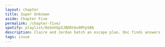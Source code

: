 ```yaml
---
layout: chapter
title: Super Unknown
aside: Chapter Five
permalink: /chapter-five/
spotify: playlist/6oSohGpSJBDRt6v6MYpS86
description: Claire and Jordan hatch an escape plan. Doc finds answers.
tags: issue
---
```

<img data-src="{{site.baseurl}}/assets/chapter-five/5-1.jpg" class="lazyload" />
<img data-src="{{site.baseurl}}/assets/chapter-five/5-2.jpg" class="lazyload" />
<img data-src="{{site.baseurl}}/assets/chapter-five/5-3.jpg" class="lazyload" />
<img data-src="{{site.baseurl}}/assets/chapter-five/5-4.jpg" class="lazyload" />
<img data-src="{{site.baseurl}}/assets/chapter-five/5-5.jpg" class="lazyload" />
<img data-src="{{site.baseurl}}/assets/chapter-five/5-6.jpg" class="lazyload" />
<img data-src="{{site.baseurl}}/assets/chapter-five/5-7.jpg" class="lazyload" />
<img data-src="{{site.baseurl}}/assets/chapter-five/5-8.jpg" class="lazyload" />
<img data-src="{{site.baseurl}}/assets/chapter-five/5-9.jpg" class="lazyload" />
<img data-src="{{site.baseurl}}/assets/chapter-five/5-10.jpg" class="lazyload" />
<img data-src="{{site.baseurl}}/assets/chapter-five/5-11.jpg" class="lazyload" />
<img data-src="{{site.baseurl}}/assets/chapter-five/5-12.jpg" class="lazyload" />
<img data-src="{{site.baseurl}}/assets/chapter-five/5-13.jpg" class="lazyload" />
<img data-src="{{site.baseurl}}/assets/chapter-five/5-14.jpg" class="lazyload" />
<img data-src="{{site.baseurl}}/assets/chapter-five/5-15.jpg" class="lazyload" />
<img data-src="{{site.baseurl}}/assets/chapter-five/5-16.jpg" class="lazyload" />
<img data-src="{{site.baseurl}}/assets/chapter-five/5-17.jpg" class="lazyload" />
<img data-src="{{site.baseurl}}/assets/chapter-five/5-18.jpg" class="lazyload" />
<img data-src="{{site.baseurl}}/assets/chapter-five/5-19.jpg" class="lazyload" />
<img data-src="{{site.baseurl}}/assets/chapter-five/5-20.jpg" class="lazyload" />
<img data-src="{{site.baseurl}}/assets/chapter-five/5-21.jpg" class="lazyload" />
<img data-src="{{site.baseurl}}/assets/chapter-five/5-22.jpg" class="lazyload" />
<img data-src="{{site.baseurl}}/assets/chapter-five/5-23.jpg" class="lazyload" />
<img data-src="{{site.baseurl}}/assets/chapter-five/5-24.jpg" class="lazyload" />
